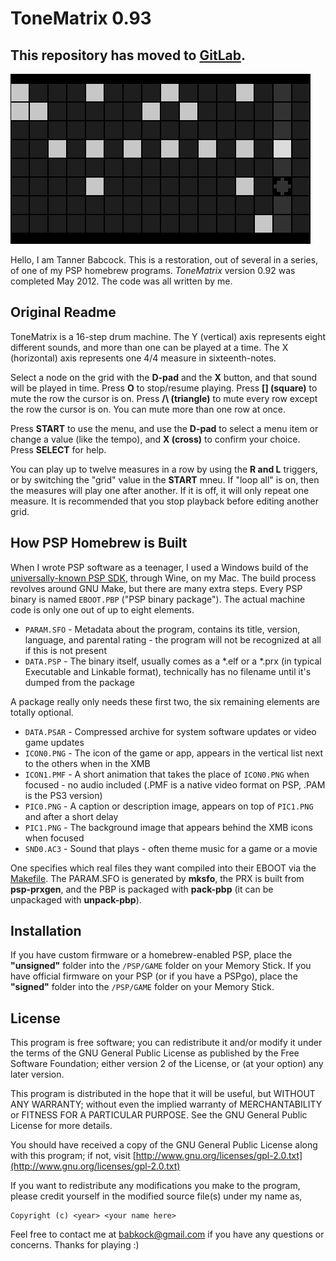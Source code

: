 # ToneMatrix 0.93

## This repository has moved to [GitLab](https://gitlab.com/Babkock/ToneMatrix).

![test](https://raw.githubusercontent.com/Babkock/ToneMatrix/master/screen5.png)

Hello, I am Tanner Babcock. This is a restoration, out of several in a series, of one of my PSP homebrew programs. *ToneMatrix* version 0.92 was completed May 2012. The code was all written by me.

## Original Readme

ToneMatrix is a 16-step drum machine. The Y (vertical) axis represents eight different sounds, and more than one can be played at a time. The X (horizontal) axis represents one 4/4 measure in sixteenth-notes.

Select a node on the grid with the **D-pad** and the **X** button, and that sound will be played in time. Press **O** to stop/resume playing. Press **[] (square)** to mute the row the cursor is on. Press **/\ (triangle)** to mute every row except the row the cursor is on. You can mute more than one row at once.

Press **START** to use the menu, and use the **D-pad** to select a menu item or change a value (like the tempo), and **X (cross)** to confirm your choice. Press **SELECT** for help.

You can play up to twelve measures in a row by using the **R and L** triggers, or by switching the "grid" value in the **START** mneu. If "loop all" is on, then the measures will play one after another. If it is off, it will only repeat one measure. It is recommended that you stop playback before editing another grid.

## How PSP Homebrew is Built

When I wrote PSP software as a teenager, I used a Windows build of the [universally-known PSP SDK](https://github.com/pspdev/pspsdk), through Wine, on my Mac. The build process revolves around GNU Make, but there are many extra steps. Every PSP binary is named `EBOOT.PBP` ("PSP binary package"). The actual machine code is only one out of up to eight elements.

* `PARAM.SFO` - Metadata about the program, contains its title, version, language, and parental rating - the program will not be recognized at all if this is not present
* `DATA.PSP` - The binary itself, usually comes as a \*.elf or a \*.prx (in typical Executable and Linkable format), technically has no filename until it's dumped from the package

A package really only needs these first two, the six remaining elements are totally optional.

* `DATA.PSAR` - Compressed archive for system software updates or video game updates
* `ICON0.PNG` - The icon of the game or app, appears in the vertical list next to the others when in the XMB
* `ICON1.PMF` - A short animation that takes the place of `ICON0.PNG` when focused - no audio included (.PMF is a native video format on PSP, .PAM is the PS3 version)
* `PIC0.PNG` - A caption or description image, appears on top of `PIC1.PNG` and after a short delay
* `PIC1.PNG` - The background image that appears behind the XMB icons when focused
* `SND0.AC3` - Sound that plays - often theme music for a game or a movie

One specifies which real files they want compiled into their EBOOT via the [Makefile](https://github.com/Babkock/ToneMatrix/blob/master/src/Makefile). The PARAM.SFO is generated by **mksfo**, the PRX is built from **psp-prxgen**, and the PBP is packaged with **pack-pbp** (it can be unpackaged with **unpack-pbp**).

## Installation

If you have custom firmware or a homebrew-enabled PSP, place the **"unsigned"** folder into the `/PSP/GAME` folder on your Memory Stick. If you have official firmware on your PSP (or if you have a PSPgo), place the **"signed"** folder into the `/PSP/GAME` folder on your Memory Stick.

## License

This program is free software; you can redistribute it and/or modify it under the terms of the GNU General Public License as published by the Free Software Foundation; either version 2 of the License, or (at your option) any later version.

This program is distributed in the hope that it will be useful, but WITHOUT ANY WARRANTY; without even the implied warranty of MERCHANTABILITY or FITNESS FOR A PARTICULAR PURPOSE. See the GNU General Public License for more details.

You should have received a copy of the GNU General Public License along with this program; if not, visit [http://www.gnu.org/licenses/gpl-2.0.txt](http://www.gnu.org/licenses/gpl-2.0.txt)

If you want to redistribute any modifications you make to the program, please credit yourself in the modified source file(s) under my name as,

```
Copyright (c) <year> <your name here>
```

Feel free to contact me at [babkock@gmail.com](mailto:babkock@gmail.com) if you have any questions or concerns. Thanks for playing :)

